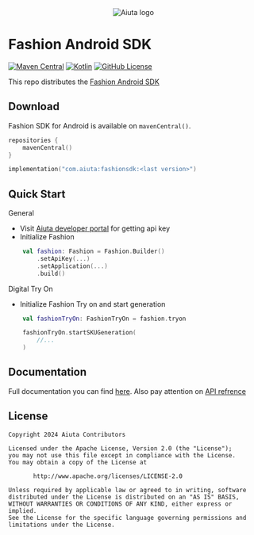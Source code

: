 <div align="center">
  <picture>
    <source media="(prefers-color-scheme: dark)" srcset="https://github.com/aiuta-com/android-sdk/assets/54765046/b104018c-9366-4cc3-8f40-dc202b6f5c8e">
    <img alt="Aiuta logo" src="https://github.com/aiuta-com/android-sdk/assets/54765046/b104018c-9366-4cc3-8f40-dc202b6f5c8e">
  </picture>
</div>

# Fashion Android SDK

[![Maven Central](https://img.shields.io/maven-central/v/com.aiuta/fashionsdk)](https://central.sonatype.com/search?q=com.aiuta)
[![Kotlin](https://img.shields.io/badge/kotlin-1.9.22-blue.svg?logo=kotlin)](http://kotlinlang.org)
[![GitHub License](https://img.shields.io/badge/license-Apache%20License%202.0-blue.svg?style=flat)](http://www.apache.org/licenses/LICENSE-2.0)

This repo distributes the [Fashion Android SDK](https://developer.aiuta.com/products/digital-try-on/Documentation)

## Download
Fashion SDK for Android is available on `mavenCentral()`.
```kotlin
repositories {
    mavenCentral()
}

implementation("com.aiuta:fashionsdk:<last version>")
```

## Quick Start
General
- Visit [Aiuta developer portal](https://developer.aiuta.com) for getting api key
- Initialize Fashion
```kotlin
    val fashion: Fashion = Fashion.Builder()
        .setApiKey(...)
        .setApplication(...)
        .build()
```

Digital Try On
- Initialize Fashion Try on and start generation
```kotlin
    val fashionTryOn: FashionTryOn = fashion.tryon

    fashionTryOn.startSKUGeneration(
        //...
    )
```

## Documentation

Full documentation you can find [here](https://aiuta-com.github.io/android-sdk-docs). Also pay attention 
on [API refrence](https://aiuta-com.github.io/android-sdk-docs-api) 


## License

    Copyright 2024 Aiuta Contributors

    Licensed under the Apache License, Version 2.0 (the "License");
    you may not use this file except in compliance with the License.
    You may obtain a copy of the License at

           http://www.apache.org/licenses/LICENSE-2.0

    Unless required by applicable law or agreed to in writing, software
    distributed under the License is distributed on an "AS IS" BASIS,
    WITHOUT WARRANTIES OR CONDITIONS OF ANY KIND, either express or implied.
    See the License for the specific language governing permissions and
    limitations under the License.
